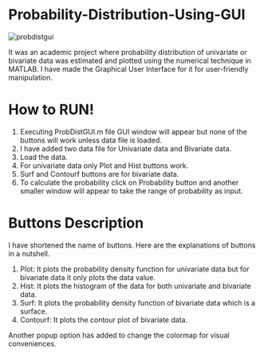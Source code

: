 # Probability-Distribution-Using-GUI
![probdistgui](https://user-images.githubusercontent.com/37298971/37386587-4f8e9566-2783-11e8-9024-19fa1d9e5ccf.png)

It was an academic project where probability distribution of univariate or bivariate data was estimated and plotted using the numerical technique in MATLAB. I have made the Graphical User Interface for it for user-friendly manipulation.

# How to RUN!

1. Executing ProbDistGUI.m file GUI window will appear but none of the buttons will work unless data file is loaded. 
2. I have added two data file for Univariate data and Bivariate data.
3. Load the data.
4. For univariate data only Plot and Hist buttons work.
5. Surf and Contourf buttons are for bivariate data. 
6. To calculate the probability click on Probability button and another smaller window will appear to take the range of probability as input.

# Buttons Description
I have shortened the name of buttons. Here are the explanations of buttons in a nutshell.
1. Plot: It plots the probability density function for univariate data but for bivariate data it only plots the data value. 
2. Hist: It plots the histogram of the data for both univariate and bivariate data. 
3. Surf: It plots the probability density function of bivariate data which is a surface.
4. Contourf: It plots the contour plot of bivariate data. 

Another popup option has added to change the colormap for visual conveniences.
